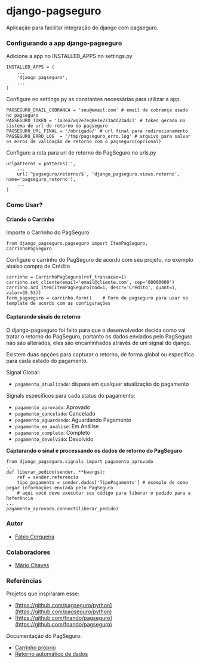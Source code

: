 # django-pagseguro

Aplicação para facilitar integração do django com pagseguro.

### Configurando a app django-pagseguro

Adicione a app no INSTALLED_APPS no settings.py

    INSTALLED_APPS = (
        ...
        'django_pagseguro',
        ...
    )

Configure no settings.py as constantes necessárias para utilizar a app.

    PAGSEGURO_EMAIL_COBRANCA = 'seu@email.com' # email de cobrança usado no pagseguro
    PAGSEGURO_TOKEN = '1a3ea7wq2e7eq8e1e223add23ad23' # token gerado no sistema de url de retorno do pagseguro
    PAGSEGURO_URL_FINAL = '/obrigado/' # url final para redirecionamento
    PAGSEGURO_ERRO_LOG  = '/tmp/pagseguro_erro.log' # arquivo para salvar os erros de validação de retorno com o pagseguro(opcional)

Configure a rota para url de retorno do PagSeguro no urls.py

    urlpatterns = patterns('',
        ...
        url('^pagseguro/retorno/$', 'django_pagseguro.views.retorno', name='pagseguro_retorno'), 
        ...
    )

### Como Usar?

#### Criando o Carrinho

Importe o Carrinho do PagSeguro

    from django_pagseguro.pagseguro import ItemPagSeguro, CarrinhoPagSeguro

Configure o carrinho do PagSeguro de acordo com seu projeto, no exemplo abaixo compra de Crédito

    carrinho = CarrinhoPagSeguro(ref_transacao=1)
    carrinho.set_cliente(email='email@cliente.com', cep='60000000')
    carrinho.add_item(ItemPagSeguro(cod=1, descr='Crédito', quant=1, valor=35.53))
    form_pagseguro = carrinho.form()    # Form do pagseguro para usar no template de acordo com as configurações 
 
#### Capturando sinais do retorno

O django-pagseguro foi feito para que o desenvolvedor decida como vai tratar o retorno do PagSeguro, 
portanto os dados enviados pelo PagSeguro não são alterados, eles são encaminhados através de um signal do django.

Existem duas opções para capturar o retorno, de forma global ou específica para cada estado do pagamento.

Signal Global:

* `pagamento_atualizado`: dispara em qualquer atualização do pagamento

Signals específicos para cada status do pagamento:

* `pagamento_aprovado`: Aprovado
* `pagamento_cancelado`: Cancelado
* `pagamento_aguardando`: Aguardando Pagamento
* `pagamento_em_analise`: Em Análise
* `pagamento_completo`: Completo
* `pagamento_devolvido`: Devolvido

**Capturando o sinal e processando os dados de retorno do PagSeguro**

    from django_pagseguro.signals import pagamento_aprovado
    ...
    def liberar_pedido(sender, **kwargs):
        ref = sender.referencia
        tipo_pagamento = sender.dados['TipoPagamento'] # exemplo de como pegar informações enviada pelo PagSeguro
        # aqui você deve executar seu código para liberar o pedido para a Referência
    ...
    pagamento_aprovado.connect(liberar_pedido)

### Autor

* [Fábio Cerqueira](https://github.com/fabiocerqueira)
 
### Colaboradores

* [Mário Chaves](https://github.com/macndesign)

### Referências

Projetos que inspiraram esse:

* [https://github.com/pagseguro/python](https://github.com/pagseguro/python)
* [https://github.com/fnando/pagseguro](https://github.com/fnando/pagseguro)

Documentação do PagSeguro:

* [Carrinho próprio](https://pagseguro.uol.com.br/desenvolvedor/carrinho_proprio.jhtml)
* [Retorno automático de dados](https://pagseguro.uol.com.br/desenvolvedor/retorno_automatico_de_dados.jhtml)
